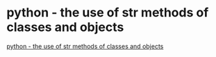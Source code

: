 # python - the use of   str   methods of classes and objects
[python - the use of   str   methods of classes and objects](https://aiwithcloud.com/2022/09/19/python___the_use_of___str___methods_of_classes_and_objects/)